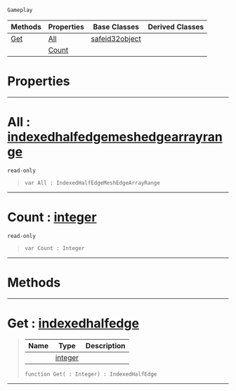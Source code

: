  `Gameplay`

|Methods|Properties|Base Classes|Derived Classes|
|---|---|---|---|
|[ Get](https://github.com/dragonCASTjosh/PlasmaDocs/blob/master/code_reference/class_reference/indexedhalfedgemeshedgearray.markdown#get-plasma-engine-document)|[ All](https://github.com/dragonCASTjosh/PlasmaDocs/blob/master/code_reference/class_reference/indexedhalfedgemeshedgearray.markdown#all-plasma-engine-document)|[safeid32object](https://github.com/dragonCASTjosh/PlasmaDocs/blob/master/code_reference/class_reference/safeid32object.markdown)| |
| |[ Count](https://github.com/dragonCASTjosh/PlasmaDocs/blob/master/code_reference/class_reference/indexedhalfedgemeshedgearray.markdown#count-plasma-engine-docume)| | |


 #  Properties


---  
 #  All : [indexedhalfedgemeshedgearrayrange](https://github.com/dragonCASTjosh/PlasmaDocs/blob/master/code_reference/class_reference/indexedhalfedgemeshedgearrayrange.markdown)

 `read-only`

> 
> ``` lang=cpp, name=Lightning
> var All : IndexedHalfEdgeMeshEdgeArrayRange


---  
 #  Count : [integer](https://github.com/dragonCASTjosh/PlasmaDocs/blob/master/code_reference/lightning_base_types/integer.markdown)

 `read-only`

> 
> ``` lang=cpp, name=Lightning
> var Count : Integer


---  
 #  Methods


---  
 #  Get : [indexedhalfedge](https://github.com/dragonCASTjosh/PlasmaDocs/blob/master/code_reference/class_reference/indexedhalfedge.markdown)

> 
> |Name|Type|Description|
> |---|---|---|
> ||[integer](https://github.com/dragonCASTjosh/PlasmaDocs/blob/master/code_reference/lightning_base_types/integer.markdown)| |
> ``` lang=cpp, name=Lightning
> function Get( : Integer) : IndexedHalfEdge
> ``` 


---  
 

 
